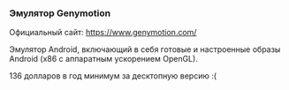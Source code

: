 ### Эмулятор Genymotion

Официальный сайт: https://www.genymotion.com/

Эмулятор Android, включающий в себя готовые и настроенные образы Android (x86 с аппаратным ускорением OpenGL).

136 долларов в год минимум за десктопную версию :(


